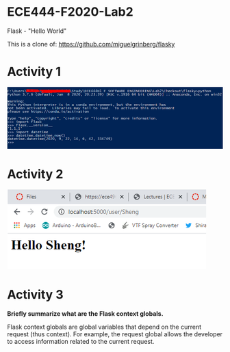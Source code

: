 # ECE444-F2020-Lab2
Flask - "Hello World"

This is a clone of: https://github.com/miguelgrinberg/flasky

[act1ss]: images/Activity1.png "Activity 1 screenshot"
[act2ss]: images/Activity2.png "Activity 2 screenshot"

# Activity 1
![alt text][act1ss]

# Activity 2
![alt text][act2ss]

# Activity 3
**Briefly summarize what are the Flask context globals.**

Flask context globals are global variables that depend on the current request (thus context). For example,
the request global allows the developer to access information related to the current request.